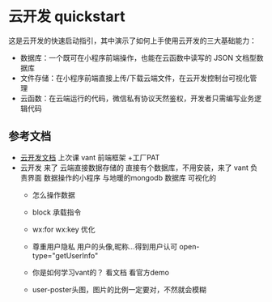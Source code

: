 # 云开发 quickstart

这是云开发的快速启动指引，其中演示了如何上手使用云开发的三大基础能力：

- 数据库：一个既可在小程序前端操作，也能在云函数中读写的 JSON 文档型数据库
- 文件存储：在小程序前端直接上传/下载云端文件，在云开发控制台可视化管理
- 云函数：在云端运行的代码，微信私有协议天然鉴权，开发者只需编写业务逻辑代码

## 参考文档

- [云开发文档](https://developers.weixin.qq.com/miniprogram/dev/wxcloud/basis/getting-started.html)
上次课 vant 前端框架 +工厂PAT
- 云开发 来了
    云端直接数据存储的
    直接有个数据库，不用安装，来了
    vant 负责界面
    数据操作的小程序 与地暖的mongodb 数据库
    可视化的
    - 怎么操作数据



    - block 承载指令
    - wx:for wx:key 优化
    - 尊重用户隐私
        用户的头像,昵称...得到用户认可
        open-type="getUserInfo"


    - 你是如何学习vant的？
        看文档
        看官方demo
    - user-poster头图，图片的比例一定要对，不然就会模糊




